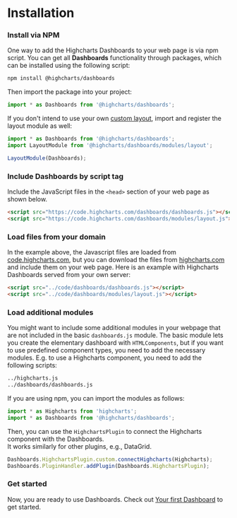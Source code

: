 Installation
===

### Install via NPM
One way to add the Highcharts Dashboards to your web page is via npm script. You can get all **Dashboards** functionality through packages, which can be installed using the following script:
```bash
npm install @highcharts/dashboards
```
Then import the package into your project:
```js
import * as Dashboards from '@highcharts/dashboards';
```

If you don't intend to use your own [custom layout](https://www.highcharts.com/docs/dashboards/layout-description#custom-layout), import and register the layout module as well:
```js
import * as Dashboards from '@highcharts/dashboards';
import LayoutModule from '@highcharts/dashboards/modules/layout';

LayoutModule(Dashboards);
```

### Include Dashboards by script tag
Include the JavaScript files in the `<head>` section of your web page as shown below.

```html
<script src="https://code.highcharts.com/dashboards/dashboards.js"></script>
<script src="https://code.highcharts.com/dashboards/modules/layout.js"></script>
 ```


### Load files from your domain
In the example above, the Javascript files are loaded from [code.highcharts.com](https://code.highcharts.com), but you can download the files from [highcharts.com](https://www.highcharts.com/download/) and include them on your web page. Here is an example with Highcharts Dashboards served from your own server:

```html
<script src="../code/dashboards/dashboards.js"></script>
<script src="../code/dashboards/modules/layout.js"></script>
```

### Load additional modules
You might want to include some additional modules in your webpage that are not included in the basic `dashboards.js` module.
The basic module lets you create the elementary dashboard with `HTMLComponents`, but if you want to use predefined component types, you need to add the necessary modules. E.g. to use a Highcharts component, you need to add the following scripts:
```html
../highcharts.js
../dashboards/dashboards.js
```

If you are using npm, you can import the modules as follows:
```ts
import * as Highcharts from 'highcharts';
import * as Dashboards from '@highcharts/dashboards';
```

Then, you can use the `HighchartsPlugin` to connect the Highcharts component with the Dashboards.  
It works similarly for other plugins, e.g., DataGrid.

```ts
Dashboards.HighchartsPlugin.custom.connectHighcharts(Highcharts);
Dashboards.PluginHandler.addPlugin(Dashboards.HighchartsPlugin);
```

### Get started

Now, you are ready to use Dashboards. Check out [Your first Dashboard](https://highcharts.com/docs/dashboards/your-first-dashboard) to get started.
